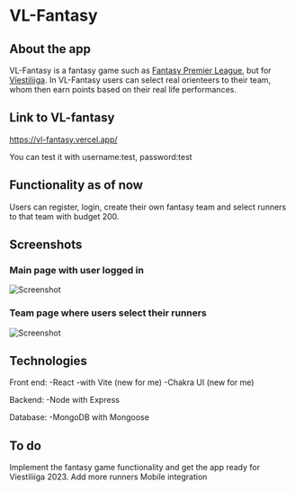 # VL-Fantasy

## About the app

VL-Fantasy is a fantasy game such as [Fantasy Premier League](https://fantasy.premierleague.com/), but for [Viestiliiga](https://www.viestiliiga.fi/).
In VL-Fantasy users can select real orienteers to their team, whom then earn points based on their real life performances.

## Link to VL-fantasy

https://vl-fantasy.vercel.app/

You can test it with username:test, password:test

## Functionality as of now

Users can register, login, create their own fantasy team and select runners to that team with budget 200.

## Screenshots

### Main page with user logged in

![Screenshot](https://am3pap007files.storage.live.com/y4mJKN2_Ao8dBzpst06P1-FVFiOJt1RXhvSvIVYIf_0sN-m6Kik_gdES9USjV4FdQ1Ibskw2hwB2W6zRLXwq5HO1tQy0z4puKS8Q2oWyaphRKGqyVzozCSg_TqOlpsOzYHzMqS_dWkh5aReEJ0wKSZndthrCk1UD2J1bc0By_n3KYqwfLYwUP4mRcs5Uv3bwYdX?width=2560&height=1371&cropmode=none)

### Team page where users select their runners

![Screenshot](https://am3pap007files.storage.live.com/y4mIFWeiZdRKyZJb2N3JJiBCDU6LLOkNgqFAL9a-eRXRNAXNTrtz6QqoFh9JQ04qp80p2BT_HAMBGsEN0Huzxw2MlbC1zJsuUSw4_WKFzEM1wlnGaqZUs8Lzc7FsccckywlI7J6FahCPZIOLg4QPfqGrgMjWsMBBGNeQaNpG-tCPQOw_-z6H_YVrrRU3VvzsYkU?width=2560&height=1367&cropmode=none)

## Technologies

Front end:
-React
-with Vite (new for me)
-Chakra UI (new for me)

Backend:
-Node with Express

Database:
-MongoDB with Mongoose

## To do

Implement the fantasy game functionality and get the app ready for Viestiliiga 2023.
Add more runners
Mobile integration
